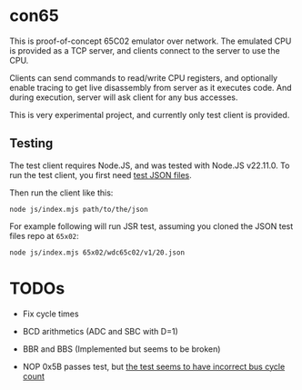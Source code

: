 # con65
This is proof-of-concept 65C02 emulator over network. The emulated CPU is provided as a TCP server, and clients connect to the server to use the CPU.

Clients can send commands to read/write CPU registers, and optionally enable tracing to get live disassembly from server as it executes code. And during execution, server will ask client for any bus accesses.

This is very experimental project, and currently only test client is provided.

## Testing

The test client requires Node.JS, and was tested with Node.JS v22.11.0.
To run the test client, you first need [test JSON files](https://github.com/SingleStepTests/65x02).

Then run the client like this:
```shell
node js/index.mjs path/to/the/json 
```

For example following will run JSR test, assuming you cloned the JSON test files repo at `65x02`:
```
node js/index.mjs 65x02/wdc65c02/v1/20.json
```

# TODOs
- Fix cycle times
- BCD arithmetics (ADC and SBC with D=1)
- BBR and BBS (Implemented but seems to be broken)

- NOP 0x5B passes test, but [the test seems to have incorrect bus cycle count](https://github.com/SingleStepTests/65x02/issues/12)